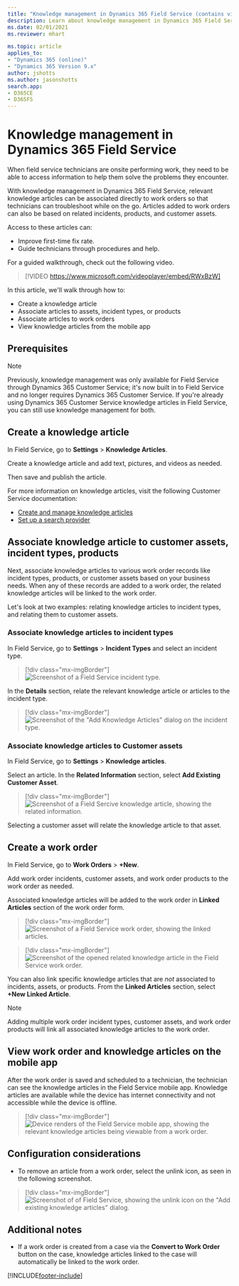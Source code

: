 ```yaml
---
title: "Knowledge management in Dynamics 365 Field Service (contains video) | MicrosoftDocs"
description: Learn about knowledge management in Dynamics 365 Field Service
ms.date: 02/01/2021
ms.reviewer: mhart

ms.topic: article
applies_to:
- "Dynamics 365 (online)"
- "Dynamics 365 Version 9.x"
author: jshotts
ms.author: jasonshotts
search.app:
- D365CE
- D365FS
---
```


# Knowledge management in Dynamics 365 Field Service

When field service technicians are onsite performing work, they need to be able to access information to help them solve the problems they encounter.

With knowledge management in Dynamics 365 Field Service, relevant knowledge articles can be associated directly to work orders so that technicians can troubleshoot while on the go. Articles added to work orders can also be based on related incidents, products, and customer assets.

Access to these articles can:

- Improve first-time fix rate.
- Guide technicians through procedures and help.

For a guided walkthrough, check out the following video.

> [!VIDEO https://www.microsoft.com/videoplayer/embed/RWxBzW]

In this article, we'll walk through how to: 

- Create a knowledge article
- Associate articles to assets, incident types, or products
- Associate articles to work orders
- View knowledge articles from the mobile app

## Prerequisites

> [!Note]
> Previously, knowledge management was only available for Field Service through Dynamics 365 Customer Service; it's now built in to Field Service and no longer requires Dynamics 365 Customer Service. If you're already using Dynamics 365 Customer Service knowledge articles in Field Service, you can still use knowledge management for both. 

## Create a knowledge article

In Field Service, go to **Settings** > **Knowledge Articles**.

Create a knowledge article and add text, pictures, and videos as needed.

Then save and publish the article.

For more information on knowledge articles, visit the following Customer Service documentation:

- [Create and manage knowledge articles](../customer-service/customer-service-hub-user-guide-knowledge-article.md)
- [Set up a search provider](../customer-service/set-up-search-providers.md)

## Associate knowledge article to customer assets, incident types, products

Next, associate knowledge articles to various work order records like incident types, products, or customer assets based on your business needs. When any of these records are added to a work order, the related knowledge articles will be linked to the work order. 

Let's look at two examples: relating knowledge articles to incident types, and relating them to customer assets.

### Associate knowledge articles to incident types 

In Field Service, go to **Settings** > **Incident Types** and select an incident type.

> [!div class="mx-imgBorder"]
> ![Screenshot of a Field Service incident type.](./media/knowledge-article-associate-incident-type2.jpg)

In the **Details** section, relate the relevant knowledge article or articles to the incident type.

> [!div class="mx-imgBorder"]
> ![Screenshot of the "Add Knowledge Articles" dialog on the incident type.](./media/knowledge-article-associate-incident-type.jpg)

### Associate knowledge articles to Customer assets

In Field Service, go to **Settings** > **Knowledge articles**. 

Select an article. In the **Related Information** section, select **Add Existing Customer Asset**.

> [!div class="mx-imgBorder"]
> ![Screenshot of a Field Sercive knowledge article, showing the related information.](./media/knowledge-article-associate-asset.jpg)

Selecting a customer asset will relate the knowledge article to that asset. 

## Create a work order

In Field Service, go to **Work Orders** > **+New**.

Add work order incidents, customer assets, and work order products to the work order as needed.

Associated knowledge articles will be added to the work order in **Linked Articles** section of the work order form.

> [!div class="mx-imgBorder"]
> ![Screenshot of a Field Service work order, showing the linked articles.](./media/knowledge-article-associate-work-order-linked.jpg)

> [!div class="mx-imgBorder"]
> ![Screenshot of the opened related knowledge article in the Field Service work order.](./media/knowledge-article-associate-work-order-read.jpg)

You can also link specific knowledge articles that are *not* associated to incidents, assets, or products. From the **Linked Articles** section, select **+New Linked Article**.

> [!Note]
> Adding multiple work order incident types, customer assets, and work order products will link all associated knowledge articles to the work order. 

## View work order and knowledge articles on the mobile app

After the work order is saved and scheduled to a technician, the technician can see the knowledge articles in the Field Service mobile app.  Knowledge articles are available while the device has internet connectivity and not accessible while the device is offline. 

> [!div class="mx-imgBorder"]
> ![Device renders of the Field Service mobile app, showing the relevant knowledge articles being viewable from a work order.](./media/mobile-2020-knowledge-mgmt.png)





## Configuration considerations

- To remove an article from a work order, select the unlink icon, as seen in the following screenshot.

> [!div class="mx-imgBorder"]
> ![Screenshot of of Field Service, showing the unlink icon on the "Add existing knowledge articles" dialog.](./media/knowledge-article-unlink.png)

## Additional notes

- If a work order is created from a case via the **Convert to Work Order** button on the case, knowledge articles linked to the case will automatically be linked to the work order.










[!INCLUDE[footer-include](../includes/footer-banner.md)]
